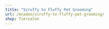 ```yaml
---
title: "Scruffy to Fluffy Pet Grooming"
url: /mcadoo/scruffy-to-fluffy-pet-grooming/
shop: Tiersalon
---
```

